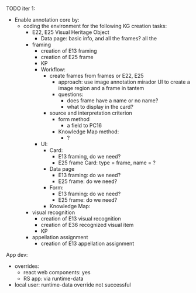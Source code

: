 TODO iter 1:
- Enable annotation core by:
    - coding the environment for the following KG creation tasks:
        - E22, E25 Visual Heritage Object
            - Data page: basic info, and all the frames? all the
        - framing
            - creation of E13 framing
            - creation of E25 frame
            - KP
            - Workflow: 
                - create frames from frames or E22, E25
                    - approach: use image annotation mirador UI to create a image region and a frame in tantem
                    - questions:
                        - does frame have a name or no name?
                        - what to display in the card?
                - source and interpretation criterion
                    - form method
                        - a field to PC16
                    - Knowledge Map method:
                        - ?
            - UI:
                - Card:
                    - E13 framing, do we need?
                    - E25 frame Card: type = frame, name = ?
                - Data page
                    - E13 framing: do we need?
                    - E25 frame: do we need?
                - Form:
                    - E13 framing: do we need?
                    - E25 frame: do we need?
                - Knowledge Map:
        - visual recognition
            - creation of E13 visual recognition
            - creation of E36 recognized visual item
            - KP
        - appellation assignment
            - creation of E13 appellation assignment



App dev:
- overrides:
    - react web components: yes
    - RS app: via runtime-data
- local user:
    runtime-data override not successful